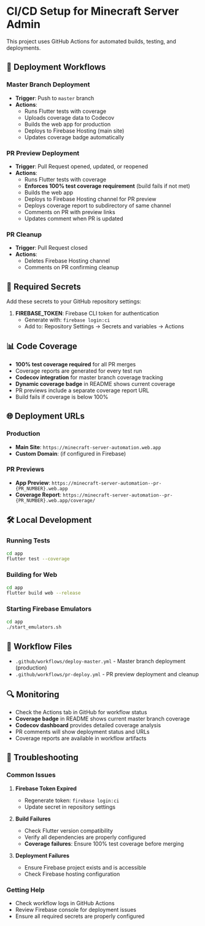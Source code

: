 # CI/CD Setup for Minecraft Server Admin

This project uses GitHub Actions for automated builds, testing, and deployments.

## 🚀 Deployment Workflows

### Master Branch Deployment
- **Trigger**: Push to `master` branch
- **Actions**:
  - Runs Flutter tests with coverage
  - Uploads coverage data to Codecov
  - Builds the web app for production
  - Deploys to Firebase Hosting (main site)
  - Updates coverage badge automatically

### PR Preview Deployment
- **Trigger**: Pull Request opened, updated, or reopened
- **Actions**:
  - Runs Flutter tests with coverage
  - **Enforces 100% test coverage requirement** (build fails if not met)
  - Builds the web app
  - Deploys to Firebase Hosting channel for PR preview
  - Deploys coverage report to subdirectory of same channel
  - Comments on PR with preview links
  - Updates comment when PR is updated

### PR Cleanup
- **Trigger**: Pull Request closed
- **Actions**:
  - Deletes Firebase Hosting channel
  - Comments on PR confirming cleanup

## 🔧 Required Secrets

Add these secrets to your GitHub repository settings:

1. **FIREBASE_TOKEN**: Firebase CLI token for authentication
   - Generate with: `firebase login:ci`
   - Add to: Repository Settings → Secrets and variables → Actions

## 📊 Code Coverage

- **100% test coverage required** for all PR merges
- Coverage reports are generated for every test run
- **Codecov integration** for master branch coverage tracking
- **Dynamic coverage badge** in README shows current coverage
- PR previews include a separate coverage report URL
- Build fails if coverage is below 100%

## 🌐 Deployment URLs

### Production
- **Main Site**: `https://minecraft-server-automation.web.app`
- **Custom Domain**: (if configured in Firebase)

### PR Previews
- **App Preview**: `https://minecraft-server-automation--pr-{PR_NUMBER}.web.app`
- **Coverage Report**: `https://minecraft-server-automation--pr-{PR_NUMBER}.web.app/coverage/`

## 🛠️ Local Development

### Running Tests
```bash
cd app
flutter test --coverage
```

### Building for Web
```bash
cd app
flutter build web --release
```

### Starting Firebase Emulators
```bash
cd app
./start_emulators.sh
```

## 📁 Workflow Files

- `.github/workflows/deploy-master.yml` - Master branch deployment (production)
- `.github/workflows/pr-deploy.yml` - PR preview deployment and cleanup

## 🔍 Monitoring

- Check the Actions tab in GitHub for workflow status
- **Coverage badge** in README shows current master branch coverage
- **Codecov dashboard** provides detailed coverage analysis
- PR comments will show deployment status and URLs
- Coverage reports are available in workflow artifacts

## 🚨 Troubleshooting

### Common Issues

1. **Firebase Token Expired**
   - Regenerate token: `firebase login:ci`
   - Update secret in repository settings

2. **Build Failures**
   - Check Flutter version compatibility
   - Verify all dependencies are properly configured
   - **Coverage failures**: Ensure 100% test coverage before merging

3. **Deployment Failures**
   - Ensure Firebase project exists and is accessible
   - Check Firebase hosting configuration

### Getting Help

- Check workflow logs in GitHub Actions
- Review Firebase console for deployment issues
- Ensure all required secrets are properly configured
